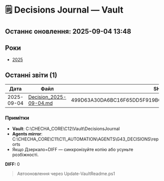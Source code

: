 ﻿# 🗒️ Decisions Journal — Vault
Останнє оновлення: 2025-09-04 13:48
---
## Роки
- [2025](2025/)

## Останні звіти (1)
| Дата | Файл | SHA-256 (Vault) | SHA-256 (Agent) | Дзеркало |
|---|---|---|---|---|
| 2025-09-04 | [Decision_2025-09-04.md](2025/Decision_2025-09-04.md) | 499D63A30DA6BC16F65DD5F919BCA3D0041A8F705314E63DCE6E51308AD5F6B9 | 499D63A30DA6BC16F65DD5F919BCA3D0041A8F705314E63DCE6E51308AD5F6B9 | OK |

### Примітки
- **Vault**: C:\CHECHA_CORE\C12\Vault\DecisionsJournal
- **Agents mirror**: C:\CHECHA_CORE\C11\C11_AUTOMATION\AGENTS\G43_DECISIONS\reports
- Якщо Дзеркало=DIFF — синхронізуйте копію або усуньте розбіжності.

**DIFF:** 0
> Автооновлення через Update-VaultReadme.ps1